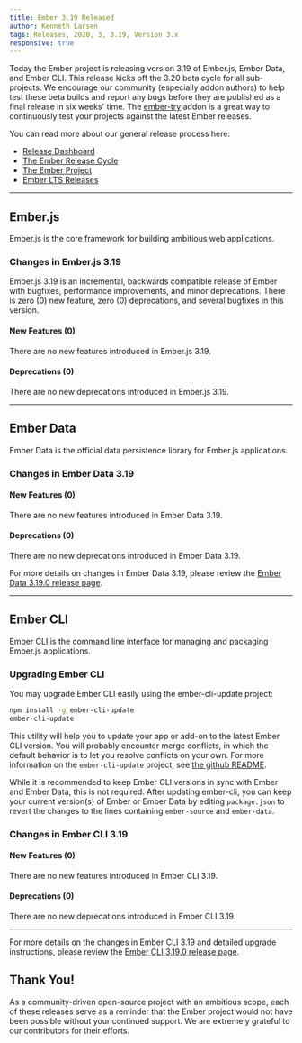 ```yaml
---
title: Ember 3.19 Released
author: Kenneth Larsen
tags: Releases, 2020, 3, 3.19, Version 3.x
responsive: true
---
```


Today the Ember project is releasing version 3.19 of Ember.js, Ember Data, and Ember CLI. This release kicks off the 3.20 beta cycle for all sub-projects. We encourage our community (especially addon authors) to help test these beta builds and report any bugs before they are published as a final release in six weeks' time. The [ember-try](https://github.com/ember-cli/ember-try) addon is a great way to continuously test your projects against the latest Ember releases.

You can read more about our general release process here:

- [Release Dashboard](http://emberjs.com/releases/)
- [The Ember Release Cycle](http://emberjs.com/blog/2013/09/06/new-ember-release-process.html)
- [The Ember Project](http://emberjs.com/blog/2015/06/16/ember-project-at-2-0.html)
- [Ember LTS Releases](http://emberjs.com/blog/2016/02/25/announcing-embers-first-lts.html)

---

## Ember.js

Ember.js is the core framework for building ambitious web applications.

### Changes in Ember.js 3.19

Ember.js 3.19 is an incremental, backwards compatible release of Ember with bugfixes, performance improvements, and minor deprecations. There is zero (0) new feature, zero (0) deprecations, and several bugfixes in this version.

#### New Features (0)

There are no new features introduced in Ember.js 3.19.

#### Deprecations (0)

There are no new deprecations introduced in Ember.js 3.19.

---

## Ember Data

Ember Data is the official data persistence library for Ember.js applications.

### Changes in Ember Data 3.19

#### New Features (0)

There are no new features introduced in Ember Data 3.19.

#### Deprecations (0)

There are no new deprecations introduced in Ember Data 3.19.

For more details on changes in Ember Data 3.19, please review the
[Ember Data 3.19.0 release page](https://github.com/emberjs/data/releases/tag/v3.19.0).

---

## Ember CLI

Ember CLI is the command line interface for managing and packaging Ember.js applications.

### Upgrading Ember CLI

<!--alex ignore easy-->
You may upgrade Ember CLI easily using the ember-cli-update project:

```bash
npm install -g ember-cli-update
ember-cli-update
```

This utility will help you to update your app or add-on to the latest Ember CLI version. You will probably encounter merge conflicts, in which the default behavior is to let you resolve conflicts on your own. For more information on the `ember-cli-update` project, see [the github README](https://github.com/ember-cli/ember-cli-update).

While it is recommended to keep Ember CLI versions in sync with Ember and Ember Data, this is not required. After updating ember-cli, you can keep your current version(s) of Ember or Ember Data by editing `package.json` to revert the changes to the lines containing `ember-source` and `ember-data`.

### Changes in Ember CLI 3.19

#### New Features (0)

There are no new features introduced in Ember CLI 3.19.

#### Deprecations (0)

There are no new deprecations introduced in Ember CLI 3.19.

---

For more details on the changes in Ember CLI 3.19 and detailed upgrade
instructions, please review the [Ember CLI  3.19.0 release page](https://github.com/ember-cli/ember-cli/releases/tag/v3.19.0).

## Thank You!

As a community-driven open-source project with an ambitious scope, each of these releases serve as a reminder that the Ember project would not have been possible without your continued support. We are extremely grateful to our contributors for their efforts.
